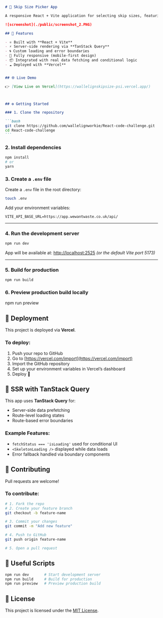 

````markdown
# 🚛 Skip Size Picker App

A responsive React + Vite application for selecting skip sizes, featuring server-side rendering with TanStack Query, custom loading/error states, and deployment via Vercel.

![screenshot](./public/screenshot_2.PNG)

## 📌 Features

- ⚛️ Built with **React + Vite**
- ⚡️ Server-side rendering via **TanStack Query**
- 🌀 Custom loading and error boundaries
- 📱 Fully responsive (mobile-first design)
- 📦 Integrated with real data fetching and conditional logic
- ☁️ Deployed with **Vercel**


## 🌐 Live Demo

👉 [View Live on Vercel](https://wallelignskipsize-psi.vercel.app/)



## ⚙️ Getting Started

### 1. Clone the repository

```bash
git clone https://github.com/wallelignworkie/React-code-challenge.git
cd React-code-challenge
```
````

### 2. Install dependencies

```bash
npm install
# or
yarn
```

### 3. Create a `.env` file

Create a `.env` file in the root directory:

```bash
touch .env
```

Add your environment variables:

```
VITE_API_BASE_URL=https://app.wewantwaste.co.uk/api/
```

---

### 4. Run the development server

```bash
npm run dev
```

App will be available at:
[http://localhost:2525](http://localhost:2525) _(or the default Vite port 5173)_

---

### 5. Build for production

```bash
npm run build
```

### 6. Preview production build locally


npm run preview

## 🚀 Deployment

This project is deployed via **Vercel**.

### To deploy:

1. Push your repo to GitHub
2. Go to [https://vercel.com/import](https://vercel.com/import)
3. Import the GitHub repository
4. Set up your environment variables in Vercel’s dashboard
5. Deploy 🚀


## 🔁 SSR with TanStack Query

This app uses **TanStack Query** for:

- Server-side data prefetching
- Route-level loading states
- Route-based error boundaries

### Example Features:

- `fetchStatus === 'isLoading'` used for conditional UI
- `<SkeletonLoading />` displayed while data loads
- Error fallback handled via boundary components



## 🤝 Contributing

Pull requests are welcome!

### To contribute:
```bash
# 1. Fork the repo
# 2. Create your feature branch
git checkout -b feature-name

# 3. Commit your changes
git commit -m "Add new feature"

# 4. Push to GitHub
git push origin feature-name

# 5. Open a pull request
```

## 📎 Useful Scripts

```bash
npm run dev       # Start development server
npm run build     # Build for production
npm run preview   # Preview production build
```

## 📄 License

This project is licensed under the [MIT License](./LICENSE).


